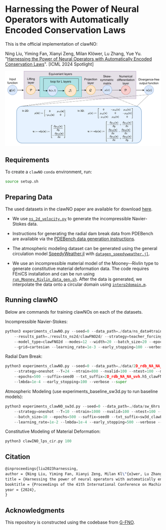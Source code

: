 # Harnessing the Power of Neural Operators with Automatically Encoded Conservation Laws

This is the official implementation of clawNO:

Ning Liu, Yiming Fan, Xianyi Zeng, Milan Klöwer, Lu Zhang, Yue Yu. "[Harnessing the Power of Neural Operators with Automatically Encoded Conservation Laws](https://proceedings.mlr.press/v235/liu24p.html)". [ICML 2024 Spotlight]


![](assets/clawNO_architecture.png)


## Requirements

To create a `clawNO` `conda` environment, run:

```bash
source setup.sh
```

## Preparing Data

The used datasets in the clawNO paper are available for download [here](https://drive.google.com/drive/folders/1_QLxb5oJchRhavBTpoIETuzdhJuGmw7f?usp=sharing).

* We use [`ns_2d_velocity.py`](data_gen/incompressible_navier_stokes/ns_2d_velocity.py) to generate the incompressible Navier-Stokes data.

* Instructions for generating the radial dam break data from PDEBench are available via the [PDEBench data generation instructions](https://github.com/pdebench/PDEBench).

* The atmospheric modeling dataset can be generated using the general circulation model [SpeedyWeather.jl](https://github.com/SpeedyWeather/SpeedyWeather.jl) with [`datagen_speedyweather.jl`](data_gen/atmospheric_modeling/datagen_speedyweather.jl).

* We use an incompressible material model of the Mooney--Rivlin type to generate constitutive material deformation data. The code requires FEniCS installation and can be run using [`run_Mooney_Rivlin_data_gen.sh`](data_gen/constitutive_material_modeling/run_Mooney_Rivlin_data_gen.sh). After the data is generated, we interpolate the data onto a circular domain using [`interp2domain.m`](data_gen/constitutive_material_modeling/interp2domain.m).

## Running clawNO

Below are commands for training clawNOs on each of the datasets.

Incompressible Navier-Stokes:

```python
python3 experiments_clawNO.py --seed=0 --data_path=./data/ns_data4training_zli_samplefreq2e3_dsfreq4.h5 \ 
	--results_path=./results_ns2d/clawFNO2d/ --strategy=teacher_forcing --T=20 --ntrain=1000 --nvalid=100 --ntest=100 \ 
	--model_type=clawFNO2d --modes=12 --width=20 --batch_size=20 --epochs=100 --suffix=seed0 --txt_suffix=ns_clawFNO2d_seed0 \ 
	--grid=cartesian --learning_rate=1e-3 --early_stopping=100 --verbose

```

Radial Dam Break:

```python
python3 experiments_clawNO.py --seed=0 --data_path=./data/2D_rdb_NA_NA_swe_uvh.h5 --results_path=./results_rdb3d/clawFNO3d/ \ 
	--strategy=oneshot --T=24 --ntrain=800 --nvalid=100 --ntest=100 --model_type=clawFNO3d --modes=8 --width=20 --batch_size=10 \ 
	--epochs=500 --suffix=seed0 --txt_suffix=2D_rdb_NA_NA_uvh.h5_clawFNO3d_symmetric_seed0 --grid=symmetric --learning_rate=1e-2 \ 
	--lmbda=1e-4 --early_stopping=100 --verbose --super

```

Atmospheric Modeling (use experiments_baseline_sw3d.py to run baseline models):

```python
python3 experiments_clawNO_sw3d.py --seed=0 --data_path=./data/sw_6hrs.h5 --results_path=./results_sw3d/clawFNO3d/ \ 
	--strategy=oneshot --T=10 --ntrain=1000 --nvalid=100 --ntest=100 --model_type=clawFNO3d --modes=22 --width=20 \ 
	--batch_size=10 --epochs=500 --suffix=seed0 --txt_suffix=sw3d_clawFNO3d_cartesian_seed0 --grid=cartesian \ 
	--learning_rate=1e-2 --lmbda=1e-4 --early_stopping=500 --verbose --time_pad

```

Constitutive Modeling of Material Deformation:

```python
python3 clawINO_lps_cir.py 100
```

## Citation
```latex
@inproceedings{liu2023harnessing,
author = {Ning Liu, Yiming Fan, Xianyi Zeng, Milan Kl\"{o}wer, Lu Zhang, Yue Yu},
title = {Harnessing the power of neural operators with automatically encoded conservation laws},
booktitle = {Proceedings of the 41th International Conference on Machine Learning},
year = {2024},
}
```

## Acknowledgments
This repository is constructed using the codebase from [G-FNO](https://github.com/divelab/AIRS/tree/main/OpenPDE/G-FNO).
